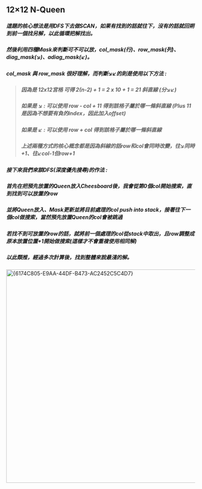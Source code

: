 ## 12×12 N‑Queen
##### 這題的核心想法是用DFS下去做SCAN，如果有找到的話就往下，沒有的話就回朔到前一個找另解，以此循環把解找出。  
##### 然後利用四種Mask來判斷可不可以放，col_mask(行)、row_mask(列)、diag_mask(↘︎)、adiag_mask(↙︎)。  
##### col_mask 與 row_mask 很好理解，而判斷↘︎↙︎的則是使用以下方法 :  
> ##### 因為是 12x12宮格 可得 2(n-2) + 1 = 2 x 10 + 1 = 21 斜直線 (分↘︎↙︎)  
> ##### 如果是 ↘︎ : 可以使用 row - col + 11 得到該格子屬於哪一條斜直線 (Plus 11是因為不想要有負的index，因此加入offset)   
> ##### 如果是 ↙︎ : 可以使用 row + col 得到該格子屬於哪一條斜直線  
> ##### 上述兩種方式的核心概念都是因為斜線的話row和col會同時改變，往↘︎同時+1、往↙︎col-1但row+1   
##### 接下來我們來談DFS(深度優先搜尋)的作法 :  
##### 首先在把預先放置的Queen放入Cheesboard後，我會從第0個col開始搜索，直到找到可以放置的row
##### 並將Queen放入、Mask更新並將目前處理的col push into stack，接著往下一個col做搜索，當然預先放置Queen的col會被跳過  
##### 若找不到可放置的row的話，就將前一個處理的col從stack中取出，且row調整成原本放置位置+1開始做搜索(這樣才不會重複使用相同解)
##### 以此類推，經過多次計算後，找到整體來說最淺的解。  


<img width="569" alt="{6174C805-E9AA-44DF-B473-AC2452C5C4D7}" src="https://github.com/user-attachments/assets/b580ffde-c13e-4335-8d47-6ce94007269c" />  

